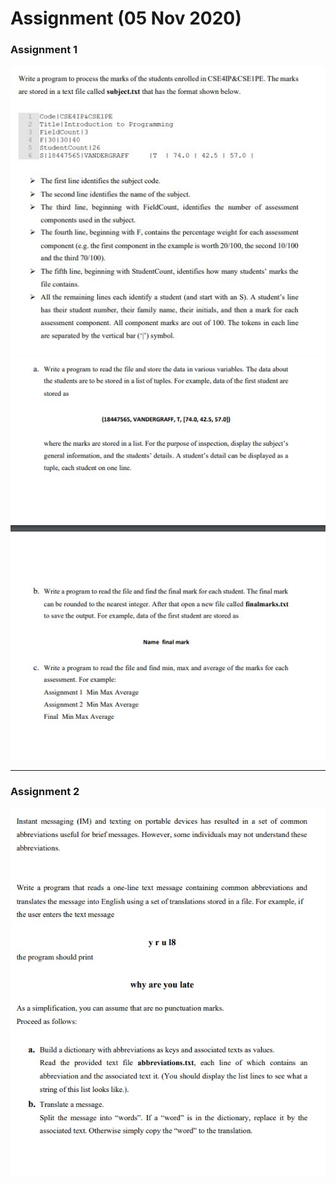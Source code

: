 # Assignment (05 Nov 2020)
### Assignment 1
![Intro](https://github.com/MePerplexeus/AI-Practice-Assignments/blob/master/2020_12_5_Assignment/Assignment_1_Solution/Assignment%20Question_1_(intro).jpeg?raw=true)
![Questions (a), (b), (c)](https://github.com/MePerplexeus/AI-Practice-Assignments/blob/master/2020_12_5_Assignment/Assignment_1_Solution/Assignment%20Question_1b.jpeg?raw=true)

---

### Assignment 2
![Question](https://github.com/MePerplexeus/AI-Practice-Assignments/blob/master/2020_12_5_Assignment/Assignment_2_Solution/Assignment%20Question_2.jpeg?raw=true)
